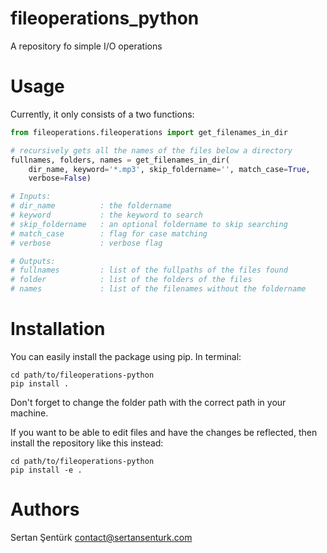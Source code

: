 # fileoperations_python
A repository fo simple I/O operations

Usage
=======
Currently, it only consists of a two functions:

```python
from fileoperations.fileoperations import get_filenames_in_dir

# recursively gets all the names of the files below a directory
fullnames, folders, names = get_filenames_in_dir(
    dir_name, keyword='*.mp3', skip_foldername='', match_case=True, 
    verbose=False)

# Inputs:
# dir_name          : the foldername
# keyword           : the keyword to search
# skip_foldername   : an optional foldername to skip searching
# match_case        : flag for case matching
# verbose           : verbose flag

# Outputs:
# fullnames         : list of the fullpaths of the files found
# folder            : list of the folders of the files
# names             : list of the filenames without the foldername
```

Installation
=======

You can easily install the package using pip. In terminal:

    cd path/to/fileoperations-python
    pip install .
    
Don't forget to change the folder path with the correct path in your machine.

If you want to be able to edit files and have the changes be reflected, then install the repository like this instead:

    cd path/to/fileoperations-python
    pip install -e .

Authors
=======

Sertan Şentürk	contact@sertansenturk.com
